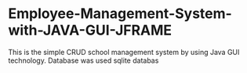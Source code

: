 # Employee-Management-System-with-JAVA-GUI-JFRAME
This is the simple CRUD school management system by using Java GUI technology. Database was used sqlite databas
